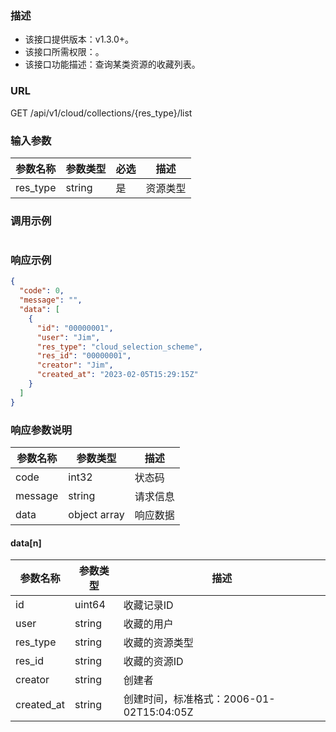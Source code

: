 ### 描述

- 该接口提供版本：v1.3.0+。
- 该接口所需权限：。
- 该接口功能描述：查询某类资源的收藏列表。

### URL

GET /api/v1/cloud/collections/{res_type}/list

### 输入参数

| 参数名称     | 参数类型   | 必选 | 描述   |
|----------|--------|----|------|
| res_type | string | 是  | 资源类型 |

### 调用示例

```json
```

### 响应示例

```json
{
  "code": 0,
  "message": "",
  "data": [
    {
      "id": "00000001",
      "user": "Jim",
      "res_type": "cloud_selection_scheme",
      "res_id": "00000001",
      "creator": "Jim",
      "created_at": "2023-02-05T15:29:15Z"
    }
  ]
}
```

### 响应参数说明

| 参数名称    | 参数类型         | 描述   |
|---------|--------------|------|
| code    | int32        | 状态码  |
| message | string       | 请求信息 |
| data    | object array | 响应数据 |

#### data[n]

| 参数名称       | 参数类型   | 描述                             |
|------------|--------|--------------------------------|
| id         | uint64 | 收藏记录ID                         |
| user       | string | 收藏的用户                          |
| res_type   | string | 收藏的资源类型                        |
| res_id     | string | 收藏的资源ID                        |
| creator    | string | 创建者                            |
| created_at | string | 创建时间，标准格式：2006-01-02T15:04:05Z |
